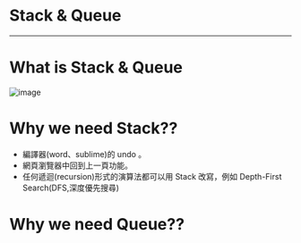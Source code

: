 # Stack & Queue
____________________________________
# What is Stack & Queue
![image](https://github.com/weberliao/Data-structure-and-Algorithm/blob/README.md/455.jpg)

# Why we need Stack??
* 編譯器(word、sublime)的 undo 。
* 網頁瀏覽器中回到上一頁功能。
* 任何遞迴(recursion)形式的演算法都可以用 Stack 改寫，例如 Depth-First Search(DFS,深度優先搜尋)

# Why we need Queue??
